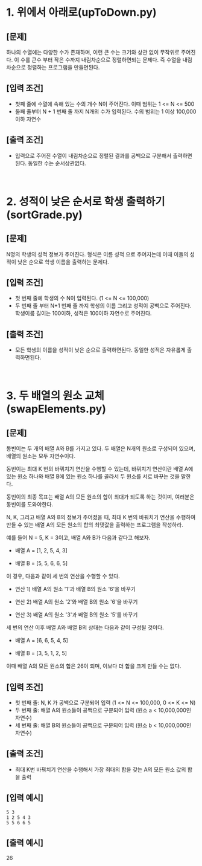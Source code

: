 1\.&nbsp;위에서 아래로(upToDown.py)
======
[문제]
------
하나의 수열에는 다양한 수가 존재하며, 이런 큰 수는 크기와 상관 없이 무작위로 주어진다. 이 수를 큰수 부터 작은 수까지 내림차순으로 정렬하면되는 문제다. 즉 수열을 내림차순으로 정렬하는 프로그램을 만들면된다.


[입력 조건]
------
- 첫째 줄에 수열에 속해 있는 수의 개수 N이 주어진다. 이때 범위는 1 <= N <= 500
- 둘째 줄부터 N + 1 번째 줄 까지 N개의 수가 입력된다. 수의 범위는 1 이상 100,000 이하 자연수

[출력 조건]
------
- 입력으로 주어진 수열이 내림차순으로 정렬된 결과를 공백으로 구분해서 출력하면된다. 동일한 수는 순서상관없다.
<br>

2\.&nbsp;성적이 낮은 순서로 학생 출력하기(sortGrade.py)
======
[문제]
-----
N명의 학생의 성적 정보가 주어진다. 형식은 이름 성적 으로 주어지는데 이때 이들의 성적이 낮은 순으로 학생 이름을 출력하는 문제다.

[입력 조건]
------
- 첫 번째 줄에 학생의 수 N이 입력된다. (1 <= N <= 100,000)
- 두 번째 줄 부터 N+1 번째 줄 까지 학생의 이름 그리고 성적이 공백으로 주어진다. 학생이름 길이는 100이하, 성적은 100이하 자연수로 주어진다.

[출력 조건]
------
- 모든 학생의 이름을 성적이 낮은 순으로 출력하면된다. 동일한 성적은 자유롭게 출력하면된다.
<br>

3\.&nbsp;두 배열의 원소 교체(swapElements.py)
======
[문제]
-----
동빈이는 두 개의 배열 A와 B를 가지고 있다. 두 배열은 N개의 원소로 구성되어 있으며, 배열의 원소는
모두 자연수이다.

동빈이는 최대 K 번의 바꿔치기 연산을 수행할 수 있는데, 바꿔치기 연산이란 배열 A에 있는 원소 하나와
배열 B에 있는 원소 하나를 골라서 두 원소를 서로 바꾸는 것을 말한다.

동빈이의 최종 목표는 배열 A의 모든 원소의 합이 최대가 되도록 하는 것이며, 여러분은 동빈이를 도와야한다.

N, K, 그리고 배열 A와 B의 정보가 주어졌을 때, 최대 K 번의 바꿔치기 연산을 수행하여 만들 수 있는
배열 A의 모든 원소의 합의 최댓값을 출력하는 프로그램을 작성하라.

예를 들어 N = 5, K = 3이고, 배열 A와 B가 다음과 같다고 해보자.
- 배열 A = [1, 2, 5, 4, 3]

- 배열 B = [5, 5, 6, 6, 5]

이 경우, 다음과 같이 세 번의 연산을 수행할 수 있다.

- 연산 1) 배열 A의 원소 '1'과 배열 B의 원소 '6'을 바꾸기

- 연산 2) 배열 A의 원소 '2'와 배열 B의 원소 '6'을 바꾸기

- 연산 3) 배열 A의 원소 '3'과 배열 B의 원소 '5'를 바꾸기

세 번의 연산 이후 배열 A와 배열 B의 상태는 다음과 같이 구성될 것이다.

- 배열 A = [6, 6, 5, 4, 5]

- 배열 B = [3, 5, 1, 2, 5]

이때 배열 A의 모든 원소의 합은 26이 되며, 이보다 더 합을 크게 만들 수는 없다.

[입력 조건]
------
- 첫 번째 줄: N, K 가 공백으로 구분되어 입력 (1 <= N <= 100,000, 0 <= K <= N)
- 두 번째 줄: 배열 A의 원소들이 공백으로 구분되어 입력 (원소 a < 10,000,000인 자연수)
- 세 번째 줄: 배열 B의 원소들이 공백으로 구분되어 입력 (원소 b < 10,000,000인 자연수)

[출력 조건]
------
- 최대 K번 바꿔치기 연산을 수행해서 가장 최대의 합을 갖는 A의 모든 원소 값의 합을 출력

[입력 예시]
------
    5 3
    1 2 5 4 3
    5 5 6 6 5

[출력 예시]
-----
26
